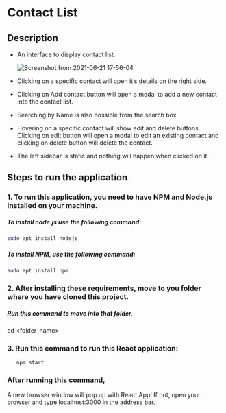 # Contact List
## Description
* An interface to display contact list.
  
  ![Screenshot from 2021-06-21 17-56-04](https://user-images.githubusercontent.com/60168705/122763036-88c10300-d2bb-11eb-8161-5b7d0f460a92.png)

* Clicking on a specific contact will open it’s details on the right side.
* Clicking on Add contact button will open a modal to add a new contact into the contact list.
* Searching by Name is also possible from the search box
* Hovering on a specific contact will show edit and delete buttons. Clicking on edit button will open a modal to edit an existing contact and clicking on delete button will delete the contact.
* The left sidebar is static and nothing will happen when clicked on it.


## Steps to run the application

### 1. To run this application, you need to have NPM and Node.js installed on your machine.
   ##### To install node.js use the following command:
   ```bash
   sudo apt install nodejs
   ```
   ##### To install NPM, use the following command:
   ```bash
   sudo apt install npm
   ```
   
   
### 2. After installing these requirements, move to you folder where you have cloned this project.
   ##### Run this command to move into that folder,
   cd <folder_name>
   
   
### 3. Run this command to run this React application:
```bash
   npm start
   ```
  
  
### After running this command,
A new browser window will pop up with React App! If not, open your browser and type localhost:3000 in the address bar.
